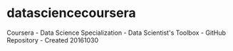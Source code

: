 # datasciencecoursera
Coursera - Data Science Specialization - Data Scientist's Toolbox - GitHub Repository - Created 20161030
